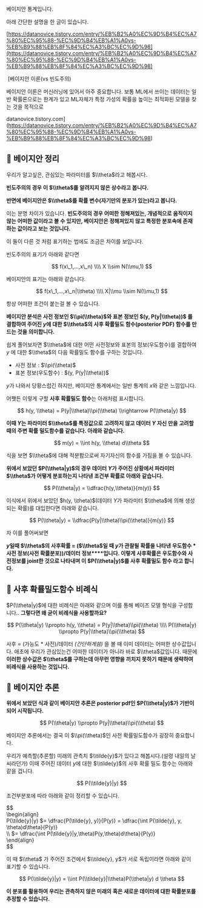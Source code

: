 베이지안 통계입니다.

아래 간단한 설명을 한 글이 있습니다.

[https://datanovice.tistory.com/entry/%EB%B2%A0%EC%9D%B4%EC%A7%80%EC%95%88-%EC%9D%B4%EB%A1%A0vs-%EB%B9%88%EB%8F%84%EC%A3%BC%EC%9D%98](https://datanovice.tistory.com/entry/%EB%B2%A0%EC%9D%B4%EC%A7%80%EC%95%88-%EC%9D%B4%EB%A1%A0vs-%EB%B9%88%EB%8F%84%EC%A3%BC%EC%9D%98)

 [베이지안 이론(vs 빈도주의)

베이지안 이론은 머신러닝에 있어서 아주 중요합니다. 보통 ML에서 쓰이는 데이터는 일반 확률론으로는 한계가 있고 ML자체가 특정 가성의 확률을 높이는 최적화된 모델을 찾는 것을 목적으로

datanovice.tistory.com](https://datanovice.tistory.com/entry/%EB%B2%A0%EC%9D%B4%EC%A7%80%EC%95%88-%EC%9D%B4%EB%A1%A0vs-%EB%B9%88%EB%8F%84%EC%A3%BC%EC%9D%98)

## 📌 베이지안 정리

우리가 알고싶은, 관심있는 파라미터를 $\\theta$라고 해봅시다.

**빈도주의의 경우 이 $\\theta$를 알려지지 않은 상수라고 봅니다.**

**반면에 베이지안은 $\\theta$를 확률 변수(자기만의 분포가 있는)라고 봅니다.**

이는 분명 차이가 있습니다. **빈도주의의 경우 어떠한 정해져있는, 개념적으로 움직이지 않는 어떠한 값이라고 볼 수 있지만, 베이지안은 정해져있지 않고 특정한 분포속에 존재하는 값이라고 보는 것입니다.**

이 둘이 다른 것 처럼 표기하는 법에도 조금은 차이를 보입니다.

빈도주의의 표기가 아래와 같다면

$$  
f(x\_1,...,x\_n)  
\\\\ X \\sim N(\\mu,1)  
$$

베이지안의 표기는 아래와 같습니다.

$$  
f(x\_1,...,x\_n|\\theta)  
\\\\ X|\\mu \\sim N(\\mu,1)  
$$

항상 어떠한 조건이 붙는걸 볼 수 있습니다.

**베이지안 분석은 사전 정보인 $\\pi(\\theta)$와 표본 정보인 $(y, P(y|\\theta))$ 를 결합하여 주어진 $y$에 대한 $\\theta$의 사후 확률밀도 함수(posterior PDF) 함수를 만드는 것을 의미합니다.**

쉽게 풀어보자면 $\\theta$에 대한 어떤 사전정보와 표본의 정보(우도함수)를 결합하여 $y$ 에 대한 $\\theta$의 다음 확률밀도 함수를 구하는 것입니다.

-   사전 정보 : $\\pi(\\theta)$
-   표본 정보(우도함수) : $(y, P(y|\\theta))$

$y$가 나와서 당황스럽긴 하지만, 베이지안 통계에서는 일반 통계의 $x$와 같은 느낌입니다.

어쨋든 이렇게 구할 **사후 확률밀도 함수**는 아래처럼 표시합니다.

$$  
h(y, \\theta) = P(y|\\theta)\\pi(\\theta) \\rightarrow P(\\theta|y)  
$$

**이때 $Y$는 파라미터 $\\theta$를 특정값으로 고려하지 않고 데이터 $Y$ 자신 만을 고려할 때의 주변 확률 밀도함수를 같습니다. 아래와 같습니다.**

$$  
m(y) = \\int h(y, \\theta) d\\theta  
$$

식을 보면 $\\theta$에 대해 적분함으로써 자기자신의 함수를 가짐을 볼 수 있습니다.

**위에서 보았던 $P(\\theta|y)$의 경우 데이터 $Y$가 주어진 상황에서 파라미터 $\\theta$가 어떻게 분포하는지 나타낸 조건부 확률로 아래와 같습니다.**

$$  
P(\\theta|y) = \\dfrac{h(y,\\theta)}{m(y)}  
$$

이식에서 위에서 보았던 $h(y, \\theta)$(데이터 $Y$가 파라미터 $\\theta$에 의해 생성되는 확률)를 대입한다면 아래와 같습니다.

$$  
P(\\theta|y) = \\dfrac{P(y|\\theta)\\pi(\\theta)}{m(y)}  
$$

자 이를 풀어써보면

**$y$일때 $\\theta$의 사후확률 = ($\\theta$일 때 $y$가 관찰될 확률을 나타낸 우도함수 \* 사전 정보(사전 확률분포))/데이터 정보****입니다. 이렇게 사후확률은 우도함수와 사전정보를 joint한 것으로 나타내며 이 $P(\\theta|y)$를 사후 확률밀도 함수 라고 합니다.**

## 📌 사후 확률밀도함수 비례식

$P(\\theta|y)$에 대한 비례식은 아래와 같으며 이를 통해 베이즈 모델 형식을 구성합니다.. **그렇다면 왜 굳이 비례식을 사용할까요?**

$$  
P(\\theta|y) \\propto h(y, \\theta) = P(y|\\theta)\\pi(\\theta)  
\\\\ P(\\theta|y) \\propto P(y|\\theta)\\pi(\\theta)  
$$

사후 = (가능도 \* 사전)/데이터 _(간단하게씀)_ 을 볼 때 이미 데이터는 어떠한 상수값입니다. 애초에 우리가 관심있는건 어떠한 데이터가 아니라 바로 $\\theta$값입니다. 때문에 **이러한 상수값은 $\\theta$를 구하는데 아무런 영향을 끼치지 못하기 때문에 생략하여 비례식을 사용하는 것입니다.**

## 📌 베이지안 추론

**위에서 보았던 식과 같이 베이지안 추론은 posterior pdf인 $P(\\theta|y)$가 기반이 되어 시작됩니다.**

$$  
P(\\theta|y) \\propto P(y|\\theta)\\pi(\\theta)  
$$

베이지안 추론에서는 결국 이 $\\pi(\\theta)$인 사전 확률밀도함수가 굉장히 중요합니다.

우리가 예측할(추론할) 미래의 관측치 $\\tilde{y}$가 있다고 해봅시다.(설령 내일의 날씨라던가) 이때 주어진 데이터 $y$에 대한 $\\tilde{y}$의 사후 확률 밀도 함수는 아래와 같을 겁니다.

$$  
P(\\tilde{y}|y)  
$$

조건부분포에 따라 아래와 같이 정리할 수 있습니다.

$$  
\\begin{align}  
P(\\tilde{y}|y) $= \\dfrac{P(\\tilde{y}, y)}{P(y)} = \\dfrac{\\int P(\\tilde{y}, y, \\theta)d\\theta}{P(y)}  
\\\\ $= \\dfrac{\\int P(\\tilde{y}|y,\\theta)P(y,\\theta)d\\theta}{P(y)}  
\\end{align}  
$$

이 때 $\\theta$ 가 주어진 조건에서 $\\tilde{y}, y$가 서로 독립이라면 아래와 같이 표기할 수 있습니다.

$$  
P(\\tilde{y}|y) = \\int P(\\tilde{y}|\\theta)P(\\theta|y) d \\theta  
$$

**이 분포를 활용하여 우리는 관측하지 않은 미래의 혹은 새로운 데이터에 대한 확률분포를 추정할 수 있습니다.**
